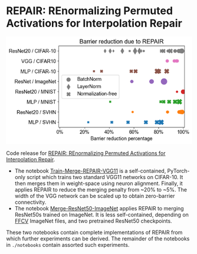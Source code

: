 # REPAIR: REnormalizing Permuted Activations for Interpolation Repair

![repair](figures/relative_reductions.png)

Code release for [REPAIR: REnormalizing Permuted Activations for Interpolation Repair](https://arxiv.org/abs/2211.08403).

* The notebook [Train-Merge-REPAIR-VGG11](notebooks/Train-Merge-REPAIR-VGG11.ipynb) is a self-contained, PyTorch-only script which trains two standard VGG11 networks on CIFAR-10. It then merges them in weight-space using neuron alignment. Finally, it applies REPAIR to reduce the merging penalty from ~20% to ~5%. The width of the VGG network can be scaled up to obtain zero-barrier connectivity.
* The notebook [Merge-ResNet50-ImageNet](notebooks/Merge-ResNet50-ImageNet.ipynb) applies REPAIR to merging ResNet50s trained on ImageNet. It is less self-contained, depending on [FFCV](https://github.com/libffcv/ffcv) ImageNet files, and two pretrained ResNet50 checkpoints.

These two notebooks contain complete implementations of REPAIR from which further experiments can be derived. The remainder of the notebooks in `./notebooks` contain assorted such experiments.

